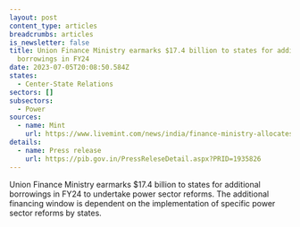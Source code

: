 ```yaml
---
layout: post
content_type: articles
breadcrumbs: articles
is_newsletter: false
title: Union Finance Ministry earmarks $17.4 billion to states for additional
  borrowings in FY24
date: 2023-07-05T20:08:50.584Z
states:
  - Center-State Relations
sectors: []
subsectors:
  - Power
sources:
  - name: Mint
    url: https://www.livemint.com/news/india/finance-ministry-allocates-1-43-trillion-for-power-sector-reforms-in-fy24-12-states-to-receive-additional-borrowings-11687972113228.html
details:
  - name: Press release
    url: https://pib.gov.in/PressReleseDetail.aspx?PRID=1935826
---
```

Union Finance Ministry earmarks $17.4 billion to states for additional borrowings in FY24 to undertake power sector reforms. The additional financing window is dependent on the implementation of specific power sector reforms by states.
